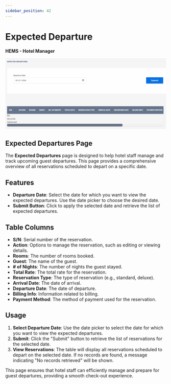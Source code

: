```yaml
---
sidebar_position: 42
---
```


# Expected Departure

**HEMS - Hotel Manager**

![HEMS Registration](../../static/img/expecteddepartures.png "HEMS Registration")

## Expected Departures Page

The **Expected Departures** page is designed to help hotel staff manage and track upcoming guest departures. This page provides a comprehensive overview of all reservations scheduled to depart on a specific date.

## Features

- **Departure Date**: Select the date for which you want to view the expected departures. Use the date picker to choose the desired date.
- **Submit Button**: Click to apply the selected date and retrieve the list of expected departures.

## Table Columns

- **S/N**: Serial number of the reservation.
- **Action**: Options to manage the reservation, such as editing or viewing details.
- **Rooms**: The number of rooms booked.
- **Guest**: The name of the guest.
- **# of Nights**: The number of nights the guest stayed.
- **Total Rate**: The total rate for the reservation.
- **Reservation Type**: The type of reservation (e.g., standard, deluxe).
- **Arrival Date**: The date of arrival.
- **Departure Date**: The date of departure.
- **Billing Info**: Information related to billing.
- **Payment Method**: The method of payment used for the reservation.

## Usage

1. **Select Departure Date**: Use the date picker to select the date for which you want to view the expected departures.
2. **Submit**: Click the "Submit" button to retrieve the list of reservations for the selected date.
3. **View Reservations**: The table will display all reservations scheduled to depart on the selected date. If no records are found, a message indicating "No records retrieved" will be shown.

This page ensures that hotel staff can efficiently manage and prepare for guest departures, providing a smooth check-out experience.
